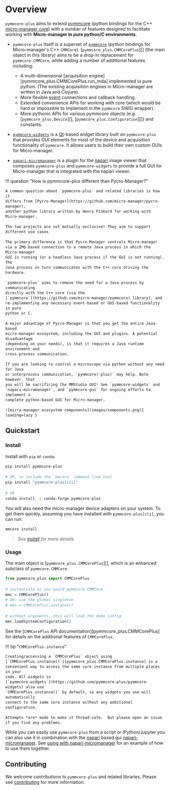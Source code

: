 # Overview

`pymmcore-plus` aims to extend
[pymmcore](https://github.com/micro-manager/pymmcore) (python bindings for the
C++ [micro-manager core](https://github.com/micro-manager/mmCoreAndDevices/))
with a number of features designed to facilitate working with **Micro-manager in
pure python/C environments**.

- `pymmcore-plus` itself is a superset of
  [`pymmcore`](https://github.com/micro-manager/pymmcore) (python bindings
  for Micro-manager's C++ `CMMCore`). [`pymmcore_plus.CMMCorePlus`][] (the main object in this library)
  aims to be a drop-in replacement for `pymmcore.CMMCore`, while adding a number
  of additional features including:

    - A multi-dimensional [acquisition engine][pymmcore_plus.CMMCorePlus.run_mda]
      implemented in pure python. (The existing acquisition engines in
      Micro-manager are written in Java and Clojure).
    - More flexible [event](guides/events.md) connections and callback handling.
    - Extended convenience APIs for working with core (which would be hard or
      impossible to implement in the `pymmcore` SWIG wrapper).
    - More pythonic APIs for various pymmcore objects (e.g. [`pymmcore_plus.Device`][],
      [`pymmcore_plus.Configuration`][]) and constants.

- [`pymmcore-widgets`](https://github.com/pymmcore-plus/pymmcore-widgets) is a
    [Qt](https://www.google.com/search?q=qt)-based widget library built on
    `pymmcore-plus` that provides GUI elements for
    most of the device and acquisition functionality of `pymmcore`.  It
    allows users to build their own custom GUIs for Micro-manager.
- [`napari-micromanager`](https://github.com/pymmcore-plus/napari-micromanager)
    is a plugin for the [napari](https://napari.org/) image viewer that composes
    `pymmcore-plus` and `pymmcore-widgets` to provide a full GUI for
    Micro-manager that is integrated with the napari viewer.

!!! question "How is pymmcore-plus different than Pycro-Manager?"

    A common question about `pymmcore-plus` and related libraries is how it
    differs from [Pycro-Manager](https://github.com/micro-manager/pycro-manager),
    another python library written by Henry Pinkard for working with Micro-manager.
    
    The two projects are not mutually exclusive! They aim to support
    different use cases

    The primary difference is that Pycro-Manager controls Micro-manager
    via a ZMQ-based connection to a remote Java process in which the Micro-manager
    GUI is running (or a headless Java process if the GUI is not running). The
    Java process in turn communicates with the C++ core driving the hardware.

    `pymmcore-plus` aims to remove the need for a Java process by communicating
    directly with the C++ core (via the
    [`pymmcore`](https://github.com/micro-manager/pymmcore) library), and
    re-implementing any necessary event-based or GUI-based functionality in pure
    python or C.

    A major advantage of Pycro-Manager is that you get the entire Java-based
    micro-manager ecosystem, including the GUI and plugins. A potential disadvantage
    (depending on your needs), is that it requires a Java runtime environment and
    cross-process communication.
    
    If you are looking to control a microscope via python without any need for Java
    or interprocess communication, `pymmcore(-plus)` may help. Note however, that
    you will be sacrificing the MMStudio GUI! See `pymmcore-widgets` and
    `napari-micromanager`, and `pymmcore-gui` for ongoing efforts to implement a
    complete python-based GUI for Micro-manager.

    ![micro-manager ecosystem components](images/components.png){ loading=lazy }

## Quickstart

### Install

Install with `pip` or `conda`:

```bash
pip install pymmcore-plus

# OR, to include the `mmcore` command line tool
pip install "pymmcore-plus[cli]"

# OR
conda install -c conda-forge pymmcore-plus
```

You will also need the micro-manager device adapters on your system.
To get them quickly, assuming you have installed with `pymmcore-plus[cli]`,
you can run:

```bash
mmcore install
```

> *See [install](install.md) for more details.*

### Usage

The main object is [`pymmcore_plus.CMMCorePlus`][], which is an enhanced subclass
of `pymmcore.CMMCore`:

```python
from pymmcore_plus import CMMCorePlus

# instantiate as you would pymmcore.CMMCore
mmc = CMMCorePlus()
# OR: use the global singleton
# mmc = CMMCorePlus.instance()

# without arguments, this will load the demo config
mmc.loadSystemConfiguration()
```

See the [`CMMCorePlus` API documentation][pymmcore_plus.CMMCorePlus] for details on
the additional features of `CMMCorePlus`.

!!! tip "`CMMCorePlus.instance`"

    Creating/accessing a `CMMCorePlus` object using
    [`CMMCorePlus.instance()`][pymmcore_plus.CMMCorePlus.instance] is a
    convenient way to access the same core instance from multiple places in your
    code. All widgets in
    [`pymmcore-widgets`](https://github.com/pymmcore-plus/pymmcore-widgets) also use
    `CMMCorePlus.instance()` by default, so any widgets you use will automatically
    connect to the same core instance without any additional configuration.

    Attempts *are* made to make it thread-safe.  But please open an issue
    if you find any problems.

While you can easily use `pymmcore-plus` from a script or IPython/Jupyter you can
also use it in combination with the [napari](https://napari.org/) based gui
[napari-micromanager](https://github.com/pymmcore-plus/napari-micromanager#napari-micromanager).
See [using with napari-micromanager](examples/napari-micromanager.md) for an
example of how to use them together.

## Contributing

We welcome contributions to `pymmcore-plus` and related libraries.  Please see
[contributing](contributing.md) for more information.
